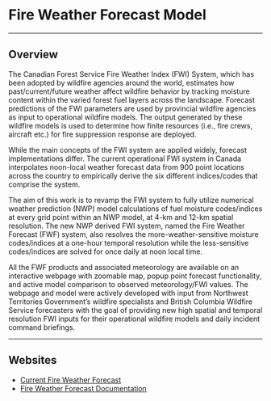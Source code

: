 # Fire Weather Forecast Model
---
## Overview

The Canadian Forest Service Fire Weather Index (FWI) System, which has been adopted by wildfire agencies around the world, estimates how past/current/future weather affect wildfire behavior by tracking moisture content within the varied forest fuel layers across the landscape. Forecast predictions of the FWI parameters are used by provincial wildfire agencies as input to operational wildfire models. The output generated by these wildfire models is used to determine how finite resources (i.e., fire crews, aircraft etc.) for fire suppression response are deployed.

While the main concepts of the FWI system are applied widely, forecast implementations differ. The current operational FWI system in Canada interpolates noon-local weather forecast data from 900 point locations across the country to empirically derive the six different indices/codes that comprise the system.

The aim of this work is to revamp the FWI system to fully utilize numerical weather prediction (NWP) model calculations of fuel moisture codes/indices at every grid point within an NWP model, at 4-km and 12-km spatial resolution. The new NWP derived FWI system, named the Fire Weather Forecast (FWF) system, also resolves the more-weather-sensitive moisture codes/indices at a one-hour temporal resolution while the less-sensitive codes/indices are solved for once daily at noon local time.

All the FWF products and associated meteorology are available on an interactive webpage with zoomable map, popup point forecast functionality, and active model comparison to observed meteorology/FWI values. The webpage and model were actively developed with input from Northwest Territories Government’s wildfire specialists and British Columbia Wildfire Service forecasters with the goal of providing new high spatial and temporal resolution FWI inputs for their operational wildfire models and daily incident command briefings.

---
## Websites
- [Current Fire Weather Forecast](https://firesmoke.ca/forecasts/fireweather/current/)
- [Fire Weather Forecast Documentation](https://cerodell.github.io/fwf-docs/)
